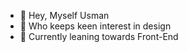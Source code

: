 - 👋 Hey, Myself Usman
- 👀 Who keeps keen interest in design
- 🌱 Currently leaning towards Front-End
<!-- - 💞️ I’m looking to collaborate on .. -->
<!-- - 📫 How to reach me ... -->

<!---
NobleUsman/NobleUsman is a ✨ special ✨ repository because its `README.md` (this file) appears on your GitHub profile.
You can click the Preview link to take a look at your changes.
--->
